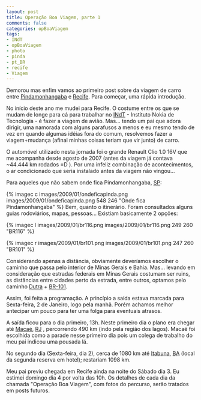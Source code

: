 ```yaml
---
layout: post
title: Operação Boa Viagem, parte 1
comments: false
categories: opBoaViagem
tags:
- INdT
- opBoaViagem
- photo
- pinda
- pt_BR
- recife
- Viagem
---
```


Demorou mas enfim vamos ao primeiro post sobre da viagem de carro entre [Pindamonhangaba](http://pt.wikipedia.org/wiki/Pindamonhangaba) e [Recife](http://pt.wikipedia.org/wiki/Recife). Para começar, uma rápida introdução.

No início deste ano me mudei para Recife. O costume entre os que se mudam de longe para cá para trabalhar no [INdT](http://www.indt.org) - Instituto Nokia de Tecnologia - é fazer a viagem de avião. Mas... tendo um pai que adora dirigir, uma namorada com alguns parafusos a menos e eu mesmo tendo de vez em quando algumas idéias fora do comum, resolvemos fazer a viagem+mudança (afinal minhas coisas teriam que vir junto) de carro.

O automóvel utilizado nesta jornada foi o grande Renault Clio 1.0 16V que me acompanha desde agosto de 2007 (antes da viagem já contava ~44.444 km rodados =D ). Por uma infeliz combinação de acontecimentos, o ar condicionado que seria instalado antes da viagem não vingou...

Para aqueles que não sabem onde fica Pindamonhangaba, [SP](http://pt.wikipedia.org/wiki/SP):

{% imagec c images/2009/01/ondeficapinda.png images/2009/01/ondeficapinda.png 548 246 "Onde fica Pindamonhangaba" %}
Bem, quanto o itinerário. Foram consultados alguns guias rodoviários, mapas, pessoas... Existiam basicamente 2 opções:

{% imagec l images/2009/01/br116.png images/2009/01/br116.png 249 260 "BR116" %}

{% imagec r images/2009/01/br101.png images/2009/01/br101.png 247 260 "BR101" %}

Considerando apenas a distância, obviamente deveríamos escolher o caminho que passa pelo interior de Minas Gerais e Bahia. Mas... levando em consideração que estradas federais em Minas Gerais costumam ser ruins, as distâncias entre cidades perto da estrada, entre outros, optamos pelo caminho [Dutra](http://pt.wikipedia.org/wiki/Rodovia_Presidente_Dutra) + [BR-101](http://pt.wikipedia.org/wiki/BR-101).

Assim, foi feita a programação. A princípio a saída estava marcada para Sexta-feira, 2 de Janeiro, logo pela manhã. Porém achamos melhor antecipar um pouco para ter uma folga para eventuais atrasos.

A saída ficou para o dia primeiro, 13h. Neste primeiro dia o plano era chegar até [Macaé](http://pt.wikipedia.org/wiki/Macaé), [RJ](http://pt.wikipedia.org/wiki/Rio_de_Janeiro) , percorrendo 490 km (indo pela região dos lagos). Macaé foi escolhida como a parade nesse primeiro dia pois um colega de trabalho do meu pai indicou uma pousada lá.

No segundo dia (Sexta-feira, dia 2), cerca de 1080 km até [Itabuna](http://pt.wikipedia.org/wiki/Itabuna), [BA](http://pt.wikipedia.org/wiki/Bahia) (local da segunda reserva em hotel); restariam 1098 km.

Meu pai previu chegada em Recife ainda na noite do Sábado dia 3. Eu estimei domingo dia 4 por volta das 10h. Os detalhes de cada dia da chamada "Operação Boa Viagem", com fotos do percurso, serão tratados em posts futuros.